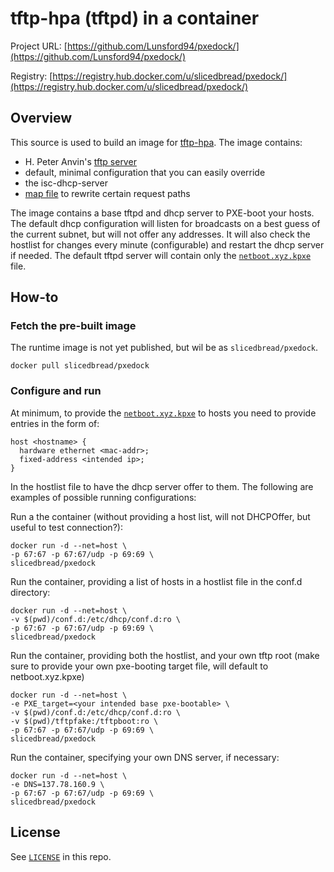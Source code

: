 tftp-hpa (tftpd) in a container
===============================

Project URL: [https://github.com/Lunsford94/pxedock/](https://github.com/Lunsford94/pxedock/)

Registry: [https://registry.hub.docker.com/u/slicedbread/pxedock/](https://registry.hub.docker.com/u/slicedbread/pxedock/)


Overview
--------

This source is used to build an image for
[tftp-hpa](https://git.kernel.org/cgit/network/tftp/tftp-hpa.git/).
The image contains:

* H. Peter Anvin's [tftp server](https://git.kernel.org/cgit/network/tftp/tftp-hpa.git/)
* default, minimal configuration that you can easily override
* the isc-dhcp-server
* [map file](src/mapfile)
  to rewrite certain request paths

The image contains a base tftpd and dhcp server
to PXE-boot your hosts. The default dhcp configuration
will listen for broadcasts on a best guess of the
current subnet, but will not offer any addresses. It
will also check the hostlist for changes every minute
(configurable) and restart the dhcp server if needed. 
The default tftpd server will contain only the 
[`netboot.xyz.kpxe`](netboot.xyz) file. 

How-to
------

### Fetch the pre-built image

The runtime image is not yet published, but wil be as `slicedbread/pxedock`.

    docker pull slicedbread/pxedock

### Configure and run

At minimum, to provide the [`netboot.xyz.kpxe`](netboot.xyz) to hosts
you need to provide entries in the form of:

    host <hostname> {
      hardware ethernet <mac-addr>;
      fixed-address <intended ip>;
    }

In the hostlist file to have the dhcp server offer to them. The
following are examples of possible running configurations:

Run a the container (without providing a host list, will not DHCPOffer, but useful to test connection?):

    docker run -d --net=host \
	-p 67:67 -p 67:67/udp -p 69:69 \
	slicedbread/pxedock

Run the container, providing a list of hosts in a hostlist file in the conf.d directory:

    docker run -d --net=host \
	-v $(pwd)/conf.d:/etc/dhcp/conf.d:ro \
	-p 67:67 -p 67:67/udp -p 69:69 \
	slicedbread/pxedock

Run the container, providing both the hostlist, and your own tftp root (make sure to provide your own pxe-booting target file, will default to netboot.xyz.kpxe)

    docker run -d --net=host \
	-e PXE_target=<your intended base pxe-bootable> \
	-v $(pwd)/conf.d:/etc/dhcp/conf.d:ro \
	-v $(pwd)/tftpfake:/tftpboot:ro \
	-p 67:67 -p 67:67/udp -p 69:69 \
	slicedbread/pxedock

Run the container, specifying your own DNS server, if necessary:

    docker run -d --net=host \
	-e DNS=137.78.160.9 \
	-p 67:67 -p 67:67/udp -p 69:69 \
	slicedbread/pxedock


License
-------

See [`LICENSE`](LICENSE) in this repo.

